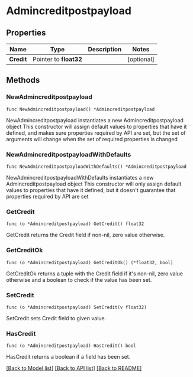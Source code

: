 # Admincreditpostpayload

## Properties

Name | Type | Description | Notes
------------ | ------------- | ------------- | -------------
**Credit** | Pointer to **float32** |  | [optional] 

## Methods

### NewAdmincreditpostpayload

`func NewAdmincreditpostpayload() *Admincreditpostpayload`

NewAdmincreditpostpayload instantiates a new Admincreditpostpayload object
This constructor will assign default values to properties that have it defined,
and makes sure properties required by API are set, but the set of arguments
will change when the set of required properties is changed

### NewAdmincreditpostpayloadWithDefaults

`func NewAdmincreditpostpayloadWithDefaults() *Admincreditpostpayload`

NewAdmincreditpostpayloadWithDefaults instantiates a new Admincreditpostpayload object
This constructor will only assign default values to properties that have it defined,
but it doesn't guarantee that properties required by API are set

### GetCredit

`func (o *Admincreditpostpayload) GetCredit() float32`

GetCredit returns the Credit field if non-nil, zero value otherwise.

### GetCreditOk

`func (o *Admincreditpostpayload) GetCreditOk() (*float32, bool)`

GetCreditOk returns a tuple with the Credit field if it's non-nil, zero value otherwise
and a boolean to check if the value has been set.

### SetCredit

`func (o *Admincreditpostpayload) SetCredit(v float32)`

SetCredit sets Credit field to given value.

### HasCredit

`func (o *Admincreditpostpayload) HasCredit() bool`

HasCredit returns a boolean if a field has been set.


[[Back to Model list]](../README.md#documentation-for-models) [[Back to API list]](../README.md#documentation-for-api-endpoints) [[Back to README]](../README.md)


